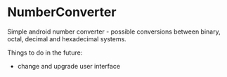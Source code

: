 # NumberConverter
Simple android number converter - possible conversions between binary, octal, decimal and hexadecimal systems.

Things to do in the future:
- change and upgrade user interface
